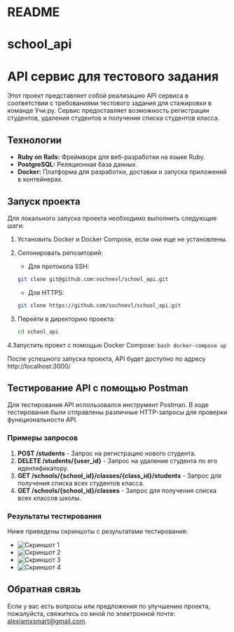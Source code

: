 # README

# school_api

# API сервис для тестового задания

Этот проект представляет собой реализацию API сервиса в соответствии с требованиями тестового задания для стажировки в команде Учи.ру. Сервис предоставляет возможность регистрации студентов, удаления студентов и получения списка студентов класса.

## Технологии

- **Ruby on Rails:** Фреймворк для веб-разработки на языке Ruby.
- **PostgreSQL:** Реляционная база данных.
- **Docker:** Платформа для разработки, доставки и запуска приложений в контейнерах.

## Запуск проекта

Для локального запуска проекта необходимо выполнить следующие шаги:

1. Установить Docker и Docker Compose, если они еще не установлены.
2. Склонировать репозиторий:

    - Для протокола SSH:

    ```bash
    git clone git@github.com:sochnevl/school_api.git
    ```

    - Для HTTPS:

    ```bash
    git clone https://github.com/sochnevl/school_api.git
    ```

3. Перейти в директорию проекта:
	```bash
	cd school_api
	```
4.Запустить проект с помощью Docker Compose:
	```bash
	docker-compose up
	```

После успешного запуска проекта, API будет доступно по адресу http://localhost:3000/

## Тестирование API с помощью Postman

Для тестирования API использовался инструмент Postman. В ходе тестирования были отправлены различные HTTP-запросы для проверки функциональности API.

### Примеры запросов

1. **POST /students** - Запрос на регистрацию нового студента.
2. **DELETE  /students/{user_id}** - Запрос на удаление студента по его идентификатору.
3. **GET /schools/{school_id}/classes/{class_id}/students** - Запрос для получения списка всех студентов класса.
4. **GET /schools/{school_id}/classes** - Запрос для получения списка всех классов школы.

### Результаты тестирования

Ниже приведены скриншоты с результатами тестирования:

- ![Скриншот 1](screenshots/screenshot1.png)
- ![Скриншот 2](screenshots/screenshot2.png)
- ![Скриншот 3](screenshots/screenshot3.png)
- ![Скриншот 4](screenshots/screenshot4.png)


## Обратная связь

Если у вас есть вопросы или предложения по улучшению проекта, пожалуйста, свяжитесь со мной по электронной почте: alexiamxsmart@gmail.com.